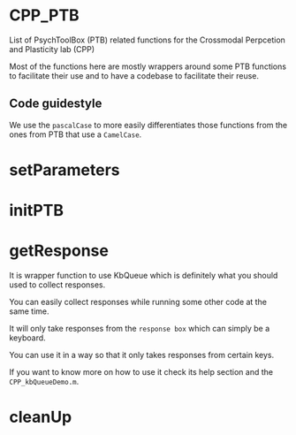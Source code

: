 # CPP_PTB

List of PsychToolBox (PTB) related functions for the Crossmodal Perpcetion and Plasticity lab (CPP)

Most of the functions here are mostly wrappers around some PTB functions to facilitate their use and to have a codebase to facilitate their reuse.

## Code guidestyle

We use the `pascalCase` to more easily differentiates those functions from the ones from PTB that use a `CamelCase`.

# setParameters

# initPTB

# getResponse
It is wrapper function to use KbQueue which is definitely what you should used to collect responses.

You can easily collect responses while running some other code at the same time.

It will only take responses from the `response box` which can simply be a keyboard.

You can use it in a way so that it only takes responses from certain keys.

If you want to know more on how to use it check its help section and the `CPP_kbQueueDemo.m`.

# cleanUp
